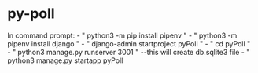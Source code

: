 # py-poll

In command prompt: 
    - " python3 -m pip install pipenv "
    - " python3 -m pipenv install django "
    - " django-admin startproject pyPoll "
    - " cd pyPoll "
    - " python3 manage.py runserver 3001 " --this will create db.sqlite3 file
    - " python3 manage.py startapp pyPoll
